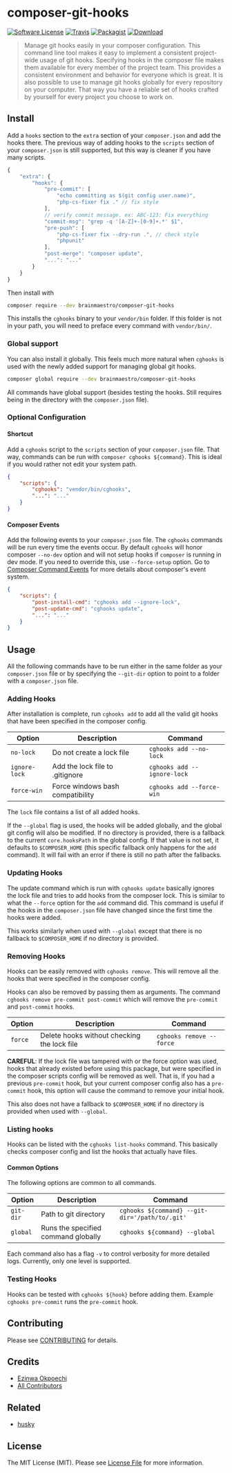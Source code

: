 # composer-git-hooks

[![Software License][badge-license]](LICENSE)
[![Travis][badge-travis]][link-travis]
[![Packagist][badge-packagist]][link-packagist]
[![Download][badge-downloads]][link-packagist]

> Manage git hooks easily in your composer configuration. This command line tool makes it easy to implement a consistent project-wide usage of git hooks. Specifying hooks in the composer file makes them available for every member of the project team. This provides a consistent environment and behavior for everyone which is great. It is also possible to use to manage git hooks globally for every repository on your computer. That way you have a reliable set of hooks crafted by yourself for every project you choose to work on.

## Install

Add a `hooks` section to the `extra` section of your `composer.json` and add the hooks there. The previous way of adding hooks to the `scripts` section of your `composer.json` is still supported, but this way is cleaner if you have many scripts.

```javascript
{
    "extra": {
        "hooks": {
            "pre-commit": [
                "echo committing as $(git config user.name)",
                "php-cs-fixer fix ." // fix style
            ],
            // verify commit message. ex: ABC-123: Fix everything
            "commit-msg": "grep -q '[A-Z]+-[0-9]+.*' $1",
            "pre-push": [
                "php-cs-fixer fix --dry-run .", // check style
                "phpunit"
            ],
            "post-merge": "composer update",
            "...": "..."
        }
    }
}
```

Then install with

```sh
composer require --dev brainmaestro/composer-git-hooks
```

This installs the `cghooks` binary to your `vendor/bin` folder. If this folder is not in your path, you will need to preface every command with `vendor/bin/`.

### Global support

You can also install it globally. This feels much more natural when `cghooks` is used with the newly added support for managing global git hooks.

```sh
composer global require --dev brainmaestro/composer-git-hooks
```

All commands have global support (besides testing the hooks. Still requires being in the directory with the `composer.json` file).

### Optional Configuration

#### Shortcut

Add a `cghooks` script to the `scripts` section of your `composer.json` file. That way, commands can be run with `composer cghooks ${command}`. This is ideal if you would rather not edit your system path.

```json
{
    "scripts": {
        "cghooks": "vendor/bin/cghooks",
        "...": "..."
    }
}
```

#### Composer Events

Add the following events to your `composer.json` file.
The `cghooks` commands will be run every time the events occur.
By default `cghooks` will honor composer `--no-dev` option and will not setup hooks if `composer` is running in dev mode.
If you need to override this, use `--force-setup` option.
Go to [Composer Command Events][link-composer-events] for more details about composer's event system.

```json
{
    "scripts": {
        "post-install-cmd": "cghooks add --ignore-lock",
        "post-update-cmd": "cghooks update",
        "...": "..."
    }
}
```

## Usage

All the following commands have to be run either in the same folder as your `composer.json` file or by specifying the `--git-dir` option to point to a folder with a `composer.json` file.

### Adding Hooks

After installation is complete, run `cghooks add`
to add all the valid git hooks that have been specified in the composer config.

| Option        | Description                      | Command                     |
| ------------- | -------------------------------- | --------------------------- |
| `no-lock`     | Do not create a lock file        | `cghooks add --no-lock`     |
| `ignore-lock` | Add the lock file to .gitignore  | `cghooks add --ignore-lock` |
| `force-win`   | Force windows bash compatibility | `cghooks add --force-win`   |

The `lock` file contains a list of all added hooks.

If the `--global` flag is used, the hooks will be added globally, and the global git config will also be modified. If no directory is provided, there is a fallback to the current `core.hooksPath` in the global config. If that value is not set, it defaults to `$COMPOSER_HOME` (this specific fallback only happens for the `add` command). It will fail with an error if there is still no path after the fallbacks.

### Updating Hooks

The update command which is run with `cghooks update` basically ignores the lock file and tries to add hooks from the composer lock. This is similar to what the `--force` option for the `add` command did. This command is useful if the hooks in the `composer.json` file have changed since the first time the hooks were added.

This works similarly when used with `--global` except that there is no fallback to `$COMPOSER_HOME` if no directory is provided.

### Removing Hooks

Hooks can be easily removed with `cghooks remove`. This will remove all the hooks that were specified in the composer config.

Hooks can also be removed by passing them as arguments. The command `cghooks remove pre-commit post-commit` which will remove the `pre-commit` and `post-commit` hooks.

| Option  | Description                                 | Command                  |
| ------- | ------------------------------------------- | ------------------------ |
| `force` | Delete hooks without checking the lock file | `cghooks remove --force` |

**CAREFUL**: If the lock file was tampered with or the force option was used, hooks that already existed before using this package, but were specified in the composer scripts config will be removed as well. That is, if you had a previous `pre-commit` hook, but your current composer config also has a `pre-commit` hook, this option will cause the command to remove your initial hook.

This also does not have a fallback to `$COMPOSER_HOME` if no directory is provided when used with `--global`.

### Listing hooks

Hooks can be listed with the `cghooks list-hooks` command. This basically checks composer config and list the hooks that actually have files.

#### Common Options

The following options are common to all commands.

| Option    | Description                         | Command                                        |
| --------- | ----------------------------------- | ---------------------------------------------- |
| `git-dir` | Path to git directory               | `cghooks ${command} --git-dir='/path/to/.git'` |
| `global`  | Runs the specified command globally | `cghooks ${command} --global`                  |

Each command also has a flag `-v` to control verbosity for more detailed logs. Currently, only one level is supported.

### Testing Hooks

Hooks can be tested with `cghooks ${hook}` before adding them. Example `cghooks pre-commit` runs the `pre-commit` hook.

## Contributing

Please see [CONTRIBUTING](CONTRIBUTING.md) for details.

## Credits

-   [Ezinwa Okpoechi][link-author]
-   [All Contributors][link-contributors]

## Related

-   [husky][link-husky]

## License

The MIT License (MIT). Please see [License File](LICENSE) for more information.

[badge-downloads]: https://img.shields.io/packagist/dt/brainmaestro/composer-git-hooks.svg?style=flat-square
[badge-license]: https://img.shields.io/badge/license-MIT-brightgreen.svg
[badge-packagist]: https://img.shields.io/packagist/v/brainmaestro/composer-git-hooks.svg?style=flat-square
[badge-stable]: https://poser.pugx.org/your-app-rocks/eloquent-uuid/v/stable
[badge-travis]: https://img.shields.io/travis/BrainMaestro/composer-git-hooks.svg?style=flat-square
[link-author]: https://github.com/BrainMaestro
[link-composer-events]: https://getcomposer.org/doc/articles/scripts.md#command-events
[link-contributors]: ../../contributors
[link-husky]: https://github.com/typicode/husky
[link-packagist]: https://packagist.org/packages/brainmaestro/composer-git-hooks
[link-travis]: https://travis-ci.org/BrainMaestro/composer-git-hooks
